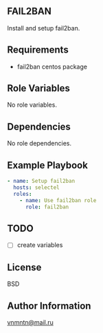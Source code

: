 ## FAIL2BAN

Install and setup fail2ban.

## Requirements

- fail2ban centos package

## Role Variables

No role variables.

## Dependencies

No role dependencies.

## Example Playbook

```yaml
- name: Setup fail2ban
  hosts: selectel
  roles:
    - name: Use fail2ban role
      role: fail2ban
```

## TODO

- [ ] create variables

## License

BSD

## Author Information

<vnmntn@mail.ru>
